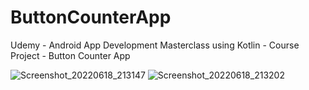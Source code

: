 # ButtonCounterApp
Udemy - Android App Development Masterclass using Kotlin - Course Project - Button Counter App


![Screenshot_20220618_213147](https://user-images.githubusercontent.com/30619162/174451892-41af22fa-b905-4d33-8a95-3b7f6a6a7927.png)
![Screenshot_20220618_213202](https://user-images.githubusercontent.com/30619162/174451893-cb56987d-937c-434f-a080-81d9f8f4517d.png)
